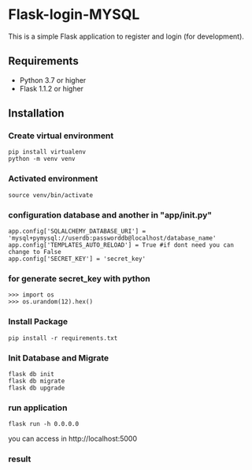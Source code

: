 # Flask-login-MYSQL

This is a simple Flask application to register and login (for development).

## Requirements

- Python 3.7 or higher
- Flask 1.1.2 or higher

## Installation

### Create virtual environment
```
pip install virtualenv
python -m venv venv
```

### Activated environment
```
source venv/bin/activate
```

### configuration database and another in "app/__init__.py"
```
app.config['SQLALCHEMY_DATABASE_URI'] = 'mysql+pymysql://userdb:passworddb@localhost/database_name'
app.config['TEMPLATES_AUTO_RELOAD'] = True #if dont need you can change to False
app.config['SECRET_KEY'] = 'secret_key'
```

### for generate secret_key with python
```
>>> import os
>>> os.urandom(12).hex()
```

### Install Package
```
pip install -r requirements.txt
```

### Init Database and Migrate
```
flask db init
flask db migrate
flask db upgrade
```

### run application
```
flask run -h 0.0.0.0
```

you can access in http://localhost:5000

### result
